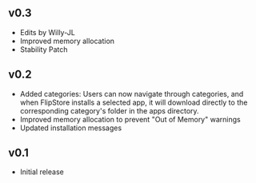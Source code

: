 ## v0.3
- Edits by Willy-JL
- Improved memory allocation
- Stability Patch

## v0.2
- Added categories: Users can now navigate through categories, and when FlipStore installs a selected app, it will download directly to the corresponding category's folder in the apps directory.
- Improved memory allocation to prevent "Out of Memory" warnings
- Updated installation messages

## v0.1
- Initial release